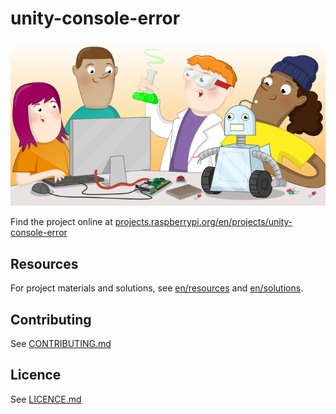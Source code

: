 # unity-console-error

![unity-console-error](banner.png)

Find the project online at [projects.raspberrypi.org/en/projects/unity-console-error](https://projects.raspberrypi.org/en/projects/unity-console-error)

## Resources
For project materials and solutions, see [en/resources](https://github.com/raspberrypilearning/unity-console-error/tree/master/en/resources) and [en/solutions](https://github.com/raspberrypilearning/unity-console-error/tree/master/en/solutions).

## Contributing
See [CONTRIBUTING.md](CONTRIBUTING.md)

## Licence
 See [LICENCE.md](LICENCE.md)
